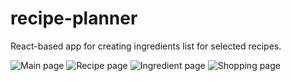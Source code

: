 # recipe-planner
React-based app for creating ingredients list for selected recipes.

![Main page](https://github.com/[mkaniukk]/[recipe-planner]/img/main-page.png)
![Recipe page](https://github.com/[mkaniukk]/[recipe-planner]/img/recipe-page.png)
![Ingredient page](https://github.com/[mkaniukk]/[recipe-planner]/img/ingredient-page.png)
![Shopping page](https://github.com/[mkaniukk]/[recipe-planner]/img/shopping-list-page.png)

